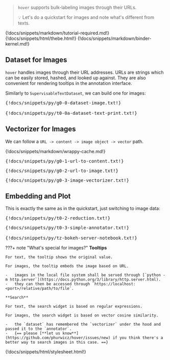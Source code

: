 > `hover` supports bulk-labeling images through their URLs.
>
> :bulb: Let's do a quickstart for images and note what's different from texts.

{!docs/snippets/markdown/tutorial-required.md!}
{!docs/snippets/html/thebe.html!}
{!docs/snippets/markdown/binder-kernel.md!}

## **Dataset for Images**

`hover` handles images through their URL addresses. URLs are strings which can be easily stored, hashed, and looked up against. They are also convenient for rendering tooltips in the annotation interface.

Similarly to `SupervisableTextDataset`, we can build one for images:

<pre data-executable>
{!docs/snippets/py/g0-0-dataset-image.txt!}

{!docs/snippets/py/t0-0a-dataset-text-print.txt!}
</pre>

## **Vectorizer for Images**

We can follow a `URL -> content -> image object -> vector` path.

{!docs/snippets/markdown/wrappy-cache.md!}

<pre data-executable>
{!docs/snippets/py/g0-1-url-to-content.txt!}
</pre>

<pre data-executable>
{!docs/snippets/py/g0-2-url-to-image.txt!}
</pre>

<pre data-executable>
{!docs/snippets/py/g0-3-image-vectorizer.txt!}
</pre>

## **Embedding and Plot**

This is exactly the same as in the quickstart, just switching to image data:

<pre data-executable>
{!docs/snippets/py/t0-2-reduction.txt!}
</pre>

<pre data-executable>
{!docs/snippets/py/t0-3-simple-annotator.txt!}

{!docs/snippets/py/tz-bokeh-server-notebook.txt!}
</pre>

???+ note "What's special for images?"
    **Tooltips**

    For text, the tooltip shows the original value.

    For images, the tooltip embeds the image based on URL.

    -   images in the local file system shall be served through [`python -m http.server`](https://docs.python.org/3/library/http.server.html).
    -   they can then be accessed through `https://localhost:<port>/relative/path/to/file`.

    **Search**

    For text, the search widget is based on regular expressions.

    For images, the search widget is based on vector cosine similarity.

    -   the `dataset` has remembered the `vectorizer` under the hood and passed it to the `annotator`.
    -   {== please [**let us know**](https://github.com/phurwicz/hover/issues/new) if you think there's a better way to search images in this case. ==}


{!docs/snippets/html/stylesheet.html!}

